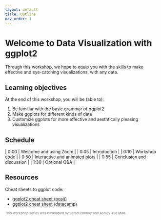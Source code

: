 ```yaml
---
layout: default
title: Outline
nav_order: 1
---
```


# Welcome to Data Visualization with ggplot2

Through this workshop, we hope to equip you with the skills to make effective and eye-catching visualizations, with any data.

## Learning objectives

At the end of this workshop, you will be (able to):
1. Be familiar with the basic grammar of ggplot2
2. Make ggplots for different kinds of data
3. Customize ggplots for more effective and aesthtically pleasing visualizations

## Schedule

| 0:00 | Welcome and using Zoom |
| 0:05 | Introduction |
| 0:10 | Workshop code |
| 0:50 | Interactive and animated plots |
| 0:55 | Conclusion and discussion |
| 1:30 | Optional Q&A |

## Resources

Cheat sheets to ggplot code:

* [ggplot2 cheat sheet (posit)](https://posit.co/wp-content/uploads/2022/10/data-visualization-1.pdf)
* [ggplot2 cheat sheet (datacamp)](https://www.datacamp.com/cheat-sheet/ggplot2-cheat-sheet)



<p style="color:grey; font-size:11px"> This workshop series was developed by Jared Connoy and Ashley Yue Mao.
